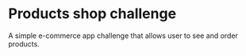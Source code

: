 # Products shop challenge
A simple e-commerce app challenge that allows user to see and order products.
